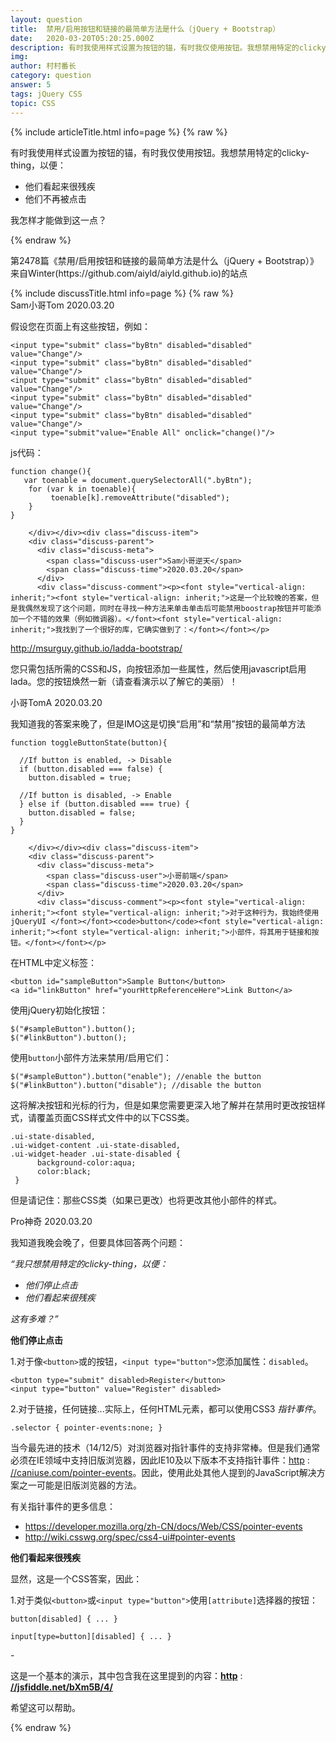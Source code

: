 ```yaml
---
layout: question
title:  禁用/启用按钮和链接的最简单方法是什么（jQuery + Bootstrap）
date:   2020-03-20T05:20:25.000Z
description: 有时我使用样式设置为按钮的锚，有时我仅使用按钮。我想禁用特定的clicky-thing，以便：他们看起来很残疾他们不再被点击我怎样才能做到这...
img: 
author: 村村番长
category: question
answer: 5
tags: jQuery CSS
topic: CSS
---
```

<div class="article-root">
  <div class="article">
    {% include articleTitle.html info=page %}
    {% raw %}
    <div class="article-content"><p><font style="vertical-align: inherit;"><font style="vertical-align: inherit;">有时我使用样式设置为按钮的锚，有时我仅使用按钮。</font><font style="vertical-align: inherit;">我想禁用特定的clicky-thing，以便：</font></font></p>

<ul>
<li><font style="vertical-align: inherit;"><font style="vertical-align: inherit;">他们看起来很残疾</font></font></li>
<li><font style="vertical-align: inherit;"><font style="vertical-align: inherit;">他们不再被点击</font></font></li>
</ul>

<p><font style="vertical-align: inherit;"><font style="vertical-align: inherit;">我怎样才能做到这一点？</font></font></p></div>
    {% endraw %}
  </div>
  <p class="winter_mark">第2478篇《禁用/启用按钮和链接的最简单方法是什么（jQuery + Bootstrap）》来自Winter(https://github.com/aiyld/aiyld.github.io)的站点</p>
  <div class="discuss-wrapper">
    {% include discussTitle.html info=page %}
    {% raw %}
    <div class="discuss-list">
    <div class="discuss-item">
        <div class="discuss-parent">
          <div class="discuss-meta">
            <span class="discuss-user">Sam小哥Tom</span>
            <span class="discuss-time">2020.03.20</span>
          </div>
          <div class="discuss-comment"><p><font style="vertical-align: inherit;"><font style="vertical-align: inherit;">假设您在页面上有这些按钮，例如：</font></font></p>

<pre><code>&lt;input type="submit" class="byBtn" disabled="disabled" value="Change"/&gt;<font></font>
&lt;input type="submit" class="byBtn" disabled="disabled" value="Change"/&gt;<font></font>
&lt;input type="submit" class="byBtn" disabled="disabled" value="Change"/&gt;<font></font>
&lt;input type="submit" class="byBtn" disabled="disabled" value="Change"/&gt;<font></font>
&lt;input type="submit" class="byBtn" disabled="disabled" value="Change"/&gt;<font></font>
&lt;input type="submit"value="Enable All" onclick="change()"/&gt;<font></font>
</code></pre>

<p><font style="vertical-align: inherit;"><font style="vertical-align: inherit;">js代码：</font></font></p>

<pre><code>function change(){<font></font>
   var toenable = document.querySelectorAll(".byBtn");        <font></font>
    for (var k in toenable){<font></font>
         toenable[k].removeAttribute("disabled");<font></font>
    }<font></font>
}<font></font>
</code></pre></div>
        </div></div><div class="discuss-item">
        <div class="discuss-parent">
          <div class="discuss-meta">
            <span class="discuss-user">Sam小哥逆天</span>
            <span class="discuss-time">2020.03.20</span>
          </div>
          <div class="discuss-comment"><p><font style="vertical-align: inherit;"><font style="vertical-align: inherit;">这是一个比较晚的答案，但是我偶然发现了这个问题，同时在寻找一种方法来单击单击后可能禁用boostrap按钮并可能添加一个不错的效果（例如微调器）。</font><font style="vertical-align: inherit;">我找到了一个很好的库，它确实做到了：</font></font></p>

<p><a href="http://msurguy.github.io/ladda-bootstrap/" rel="nofollow"><font style="vertical-align: inherit;"><font style="vertical-align: inherit;">http://msurguy.github.io/ladda-bootstrap/</font></font></a></p>

<p><font style="vertical-align: inherit;"><font style="vertical-align: inherit;">您只需包括所需的CSS和JS，向按钮添加一些属性，然后使用javascript启用lada。</font><font style="vertical-align: inherit;">您的按钮焕然一新（请查看演示以了解它的美丽）！</font></font></p></div>
        </div></div><div class="discuss-item">
        <div class="discuss-parent">
          <div class="discuss-meta">
            <span class="discuss-user">小哥TomA</span>
            <span class="discuss-time">2020.03.20</span>
          </div>
          <div class="discuss-comment"><p><font style="vertical-align: inherit;"><font style="vertical-align: inherit;">我知道我的答案来晚了，但是IMO这是切换“启用”和“禁用”按钮的最简单方法</font></font></p>

<pre><code>function toggleButtonState(button){<font></font>
<font></font>
  //If button is enabled, -&gt; Disable<font></font>
  if (button.disabled === false) {<font></font>
    button.disabled = true;<font></font>
<font></font>
  //If button is disabled, -&gt; Enable<font></font>
  } else if (button.disabled === true) {<font></font>
    button.disabled = false;<font></font>
  }<font></font>
}<font></font>
</code></pre></div>
        </div></div><div class="discuss-item">
        <div class="discuss-parent">
          <div class="discuss-meta">
            <span class="discuss-user">小哥前端</span>
            <span class="discuss-time">2020.03.20</span>
          </div>
          <div class="discuss-comment"><p><font style="vertical-align: inherit;"><font style="vertical-align: inherit;">对于这种行为，我始终使用jQueryUI </font></font><code>button</code><font style="vertical-align: inherit;"><font style="vertical-align: inherit;">小部件，将其用于链接和按钮。</font></font></p>

<p><font style="vertical-align: inherit;"><font style="vertical-align: inherit;">在HTML中定义标签：</font></font></p>

<pre><code>&lt;button id="sampleButton"&gt;Sample Button&lt;/button&gt;<font></font>
&lt;a id="linkButton" href="yourHttpReferenceHere"&gt;Link Button&lt;/a&gt;<font></font>
</code></pre>

<p><font style="vertical-align: inherit;"><font style="vertical-align: inherit;">使用jQuery初始化按钮：</font></font></p>

<pre><code>$("#sampleButton").button();<font></font>
$("#linkButton").button();<font></font>
</code></pre>

<p><font style="vertical-align: inherit;"><font style="vertical-align: inherit;">使用</font></font><code>button</code><font style="vertical-align: inherit;"><font style="vertical-align: inherit;">小部件方法来禁用/启用它们：</font></font></p>

<pre><code>$("#sampleButton").button("enable"); //enable the button<font></font>
$("#linkButton").button("disable"); //disable the button<font></font>
</code></pre>

<p><font style="vertical-align: inherit;"><font style="vertical-align: inherit;">这将解决按钮和光标的行为，但是如果您需要更深入地了解并在禁用时更改按钮样式，请覆盖页面CSS样式文件中的以下CSS类。</font></font></p>

<pre><code>.ui-state-disabled,<font></font>
.ui-widget-content .ui-state-disabled,<font></font>
.ui-widget-header .ui-state-disabled {<font></font>
      background-color:aqua;<font></font>
      color:black;<font></font>
 }<font></font>
</code></pre>

<p><font style="vertical-align: inherit;"><font style="vertical-align: inherit;">但是请记住：那些CSS类（如果已更改）也将更改其他小部件的样式。</font></font></p></div>
        </div></div><div class="discuss-item">
        <div class="discuss-parent">
          <div class="discuss-meta">
            <span class="discuss-user">Pro神奇</span>
            <span class="discuss-time">2020.03.20</span>
          </div>
          <div class="discuss-comment"><p><font style="vertical-align: inherit;"><font style="vertical-align: inherit;">我知道我晚会晚了，但要具体回答两个问题：</font></font></p>

<p><em><font style="vertical-align: inherit;"><font style="vertical-align: inherit;">“我只想禁用特定的clicky-thing，以便：</font></font></em></p>

<ul>
<li><em><font style="vertical-align: inherit;"><font style="vertical-align: inherit;">他们停止点击</font></font></em></li>
<li><em><font style="vertical-align: inherit;"><font style="vertical-align: inherit;">他们看起来很残疾</font></font></em></li>
</ul>

<p><em><font style="vertical-align: inherit;"><font style="vertical-align: inherit;">这有多难？”</font></font></em></p>

<p><strong><font style="vertical-align: inherit;"><font style="vertical-align: inherit;">他们停止点击</font></font></strong></p>

<p><font style="vertical-align: inherit;"><font style="vertical-align: inherit;">1.对于像</font></font><code>&lt;button&gt;</code><font style="vertical-align: inherit;"><font style="vertical-align: inherit;">或的</font><font style="vertical-align: inherit;">按钮</font><font style="vertical-align: inherit;">，</font></font><code>&lt;input type="button"&gt;</code><font style="vertical-align: inherit;"><font style="vertical-align: inherit;">您添加属性：</font></font><code>disabled</code><font style="vertical-align: inherit;"><font style="vertical-align: inherit;">。</font></font></p>

<pre><code>&lt;button type="submit" disabled&gt;Register&lt;/button&gt;<font></font>
&lt;input type="button" value="Register" disabled&gt;<font></font>
</code></pre>

<p><font style="vertical-align: inherit;"><font style="vertical-align: inherit;">2.对于链接，任何链接...实际上，任何HTML元素，都可以使用CSS3 </font></font><em><font style="vertical-align: inherit;"><font style="vertical-align: inherit;">指针事件</font></font></em><font style="vertical-align: inherit;"><font style="vertical-align: inherit;">。</font></font></p>

<pre><code>.selector { pointer-events:none; }
</code></pre>

<p><font style="vertical-align: inherit;"><font style="vertical-align: inherit;">当今最先进的技术（14/12/5）对浏览器对指针事件的支持非常棒。</font><font style="vertical-align: inherit;">但是我们通常必须在IE领域中支持旧版浏览器，因此IE10及以下版本不支持指针事件：</font></font><a href="http://caniuse.com/pointer-events" rel="noreferrer"><font style="vertical-align: inherit;"><font style="vertical-align: inherit;">http</font></font></a><font style="vertical-align: inherit;"><font style="vertical-align: inherit;"> : </font><a href="http://caniuse.com/pointer-events" rel="noreferrer"><font style="vertical-align: inherit;">//caniuse.com/pointer-events</font></a><font style="vertical-align: inherit;">。</font><font style="vertical-align: inherit;">因此，使用此处其他人提到的JavaScript解决方案之一可能是旧版浏览器的方法。</font></font></p>

<p><font style="vertical-align: inherit;"><font style="vertical-align: inherit;">有关指针事件的更多信息：</font></font></p>

<ul>
<li><a href="https://developer.mozilla.org/en-US/docs/Web/CSS/pointer-events" rel="noreferrer"><font style="vertical-align: inherit;"><font style="vertical-align: inherit;">https://developer.mozilla.org/zh-CN/docs/Web/CSS/pointer-events</font></font></a></li>
<li><a href="http://wiki.csswg.org/spec/css4-ui#pointer-events" rel="noreferrer"><font style="vertical-align: inherit;"><font style="vertical-align: inherit;">http://wiki.csswg.org/spec/css4-ui#pointer-events</font></font></a></li>
</ul>

<p><strong><font style="vertical-align: inherit;"><font style="vertical-align: inherit;">他们看起来很残疾</font></font></strong></p>

<p><font style="vertical-align: inherit;"><font style="vertical-align: inherit;">显然，这是一个CSS答案，因此： </font></font></p>

<p><font style="vertical-align: inherit;"><font style="vertical-align: inherit;">1.对于类似</font></font><code>&lt;button&gt;</code><font style="vertical-align: inherit;"><font style="vertical-align: inherit;">或</font></font><code>&lt;input type="button"&gt;</code><font style="vertical-align: inherit;"><font style="vertical-align: inherit;">使用</font></font><code>[attribute]</code><font style="vertical-align: inherit;"><font style="vertical-align: inherit;">选择器的</font><font style="vertical-align: inherit;">按钮</font><font style="vertical-align: inherit;">：</font></font></p>

<pre><code>button[disabled] { ... }<font></font>
<font></font>
input[type=button][disabled] { ... }<font></font>
</code></pre>

<p><font style="vertical-align: inherit;"><font style="vertical-align: inherit;">-</font></font></p>

<p><font style="vertical-align: inherit;"><font style="vertical-align: inherit;">这是一个基本的演示，其中包含我在这里提到的内容：</font><strong><a href="http://jsfiddle.net/bXm5B/4/" rel="noreferrer"><font style="vertical-align: inherit;">http</font></a></strong><font style="vertical-align: inherit;"> : </font></font><strong><a href="http://jsfiddle.net/bXm5B/4/" rel="noreferrer"><font style="vertical-align: inherit;"><font style="vertical-align: inherit;">//jsfiddle.net/bXm5B/4/</font></font></a></strong></p>

<p><font style="vertical-align: inherit;"><font style="vertical-align: inherit;">希望这可以帮助。</font></font></p></div>
        </div></div>
    </div>
    {% endraw %}
  </div>
<div>
